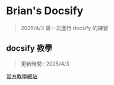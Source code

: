 # Brian's Docsify <!-- {docsify-ignore-all} -->


> 2025/4/3 第一次進行 docsify 的練習

## docsify 教學 
> 更新時間 : 2025/4/3 

[官方教學網站](https://docsify.js.org/#/zh-cn/)